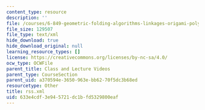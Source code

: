 ```yaml
---
content_type: resource
description: ''
file: /courses/6-849-geometric-folding-algorithms-linkages-origami-polyhedra-fall-2012/633e4cdf3e945721dc1bfd5329800eaf_rss.xml
file_size: 129507
file_type: text/xml
hide_download: true
hide_download_original: null
learning_resource_types: []
license: https://creativecommons.org/licenses/by-nc-sa/4.0/
ocw_type: OCWFile
parent_title: Class and Lecture Videos
parent_type: CourseSection
parent_uid: a370594e-3650-963e-bb62-70f5dc3b68ed
resourcetype: Other
title: rss.xml
uid: 633e4cdf-3e94-5721-dc1b-fd5329800eaf
---
```

